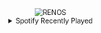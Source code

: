 <div align="center">
<picture>
    <source media="(prefers-color-scheme: dark)" srcset="https://i.ibb.co/mbXJ1yj/output-gif.gif">
    <source media="(prefers-color-scheme: light)" srcset="https://i.ibb.co/mbXJ1yj/output-gif.gif">
    <img alt="RENOS" src="https://i.ibb.co/mbXJ1yj/output-gif.gif">
</picture>
<details>
<summary>Spotify Recently Played</summary>
<img src="https://spotify-recently-played-readme.vercel.app/api?user=31d6d6zerc5ct6kck32na2ozsqf4&unique=1&width=400" alt="Spotify" />
</details>
</div>

<!-- Image deletion URL: https://ibb.co/djLB1pT/0606b3dd0cd5b25e0a247d3bc2c79609 -->